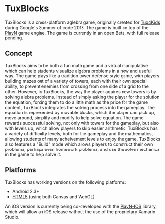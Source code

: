 TuxBlocks
=========

TuxBlocks is a cross-platform aglebra game, originally created for [Tux4Kids](http://tux4kids.alioth.debian.org/) during Google's Summer of code 2013. The game is built on top of the [PlayN](code.google.com/p/playn/) game engine. The game is currently in an open Beta, with full release pending.


Concept
-------
TuxBlocks aims to be both a fun math game and a virtual manipulative which can help students visualize algebra problems in a new and useful way. The game plays like a tradition tower defense style game, with players building mazes out of a variety of towers, each with their own special ability, to prevent enemies from crossing from one side of a grid to the other. However, in TuxBlocks, the way the player aquires new towers is by solving alebra problems. Instead of simply asking the player for the solution the equation, forcing them to do a little math as the price for the game content, TuxBlocks integrates the solving process into the gameplay. The equation is represented by movable blocks, which the player can pick up, move around, simplify and modify to help solve equation. The game rewards successful solving, not only with towers for the gameplay, but also with levels up, which allow players to skip easier arithmetic. TuxBlocks has a variety of difficulty levels, both for the gameplay and the mathematics, allowing students of many acheivement levels to enjoy the game. TuxBlocks also features a "Build" mode which allows players to construct their own problems, perhaps even homework problems, and use the solve mechanics in the game to help solve it.


Platforms
---------

TuxBlocks has working versions on the following platforms:
 * Android 2.3+
 * [HTML5](http://tux-blocks.appspot.com/) (using both Canvas and WebGL)
 
An iOS version is currently being co-developed with the [PlayN-IOS](https://github.com/thomaswp/playn-ios) library, which will allow an iOS release without the use of the proprietary Xamarin Studio.
